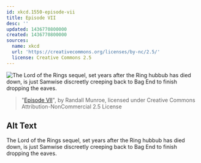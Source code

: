 ```yaml
---
id: xkcd.1550-episode-vii
title: Episode VII
desc: ''
updated: 1436770800000
created: 1436770800000
sources:
  name: xkcd
  url: 'https://creativecommons.org/licenses/by-nc/2.5/'
  license: Creative Commons 2.5
---
```

![The Lord of the Rings sequel, set years after the Ring hubbub has died down, is just Samwise discreetly creeping back to Bag End to finish dropping the eaves.](https://imgs.xkcd.com/comics/episode_vii.png)
> "[Episode VII](https://xkcd.com/1550/)", by Randall Munroe, licensed under Creative Commons Attribution-NonCommercial 2.5 License

## Alt Text
The Lord of the Rings sequel, set years after the Ring hubbub has died down, is just Samwise discreetly creeping back to Bag End to finish dropping the eaves.
